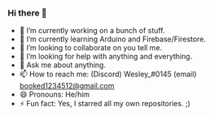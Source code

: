 ### Hi there 👋

- 🔭 I’m currently working on a bunch of stuff.
- 🌱 I’m currently learning Arduino and Firebase/Firestore.
- 👯 I’m looking to collaborate on you tell me.
- 🤔 I’m looking for help with anything and everything.
- 💬 Ask me about anything.
- 📫 How to reach me: (Discord) Wesley_#0145 (email) booked1234512@gmail.com
- 😄 Pronouns: He/him
- ⚡ Fun fact: Yes, I starred all my own repositories. ;)
